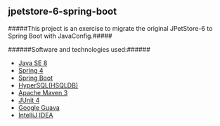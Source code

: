 jpetstore-6-spring-boot
-------------------------

#####This project is an exercise to migrate the original JPetStore-6 to Spring Boot with JavaConfig.#####

######Software and technologies used:######
* [Java SE 8](http://www.oracle.com/technetwork/java/javase/downloads/index-jsp-138363.html)
* [Spring 4](http://projects.spring.io/spring-framework/#quick-start)
* [Spring Boot](http://projects.spring.io/spring-boot/)
* [HyperSQL(HSQLDB)](http://hsqldb.org/)
* [Apache Maven 3](http://maven.apache.org/)
* [JUnit 4](http://junit.org/)
* [Google Guava](https://github.com/google/guava)
* [IntelliJ IDEA](https://www.jetbrains.com/idea/)

